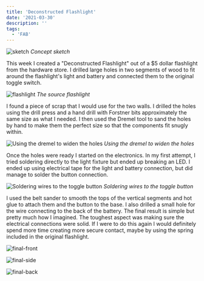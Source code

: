 ```yaml
---
title: 'Deconstructed Flashlight'
date: '2021-03-30'
description: ''
tags:
  - 'FAB'
---
```


![sketch](sketch.jpg)
_Concept sketch_

This week I created a "Deconstructed Flashlight" out of a \$5 dollar flashlight from the hardware store. I drilled large holes in two segments of wood to fit around the flashlight's light and battery and connected them to the original toggle switch.

![flashlight](flashlight.png)
_The source flashlight_

I found a piece of scrap that I would use for the two walls. I drilled the holes using the drill press and a hand drill with Forstner bits approximately the same size as what I needed. I then used the Dremel tool to sand the holes by hand to make them the perfect size so that the components fit snugly within.

![Using the dremel to widen the holes](sanding-holes.jpg)
_Using the dremel to widen the holes_

Once the holes were ready I started on the electronics. In my first attempt, I tried soldering directly to the light fixture but ended up breaking an LED. I ended up using electrical tape for the light and battery connection, but did manage to solder the button connection.

![Soldering wires to the toggle button](toggle-button.jpg)
_Soldering wires to the toggle button_

I used the belt sander to smooth the tops of the vertical segments and hot glue to attach them and the button to the base. I also drilled a small hole for the wire connecting to the back of the battery. The final result is simple but pretty much how I imagined. The toughest aspect was making sure the electrical connections were solid. If I were to do this again I would definitely spend more time creating more secure contact, maybe by using the spring included in the original flashlight.

![final-front](final-front.jpg)

![final-side](final-side.jpg)

![final-back](final-back.jpg)
